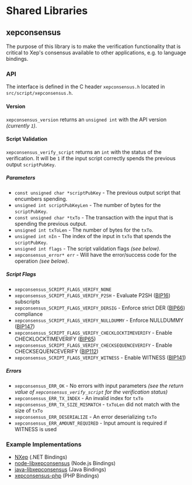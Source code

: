 Shared Libraries
================

## xepconsensus

The purpose of this library is to make the verification functionality that is critical to Xep's consensus available to other applications, e.g. to language bindings.

### API

The interface is defined in the C header `xepconsensus.h` located in `src/script/xepconsensus.h`.

#### Version

`xepconsensus_version` returns an `unsigned int` with the API version *(currently `1`)*.

#### Script Validation

`xepconsensus_verify_script` returns an `int` with the status of the verification. It will be `1` if the input script correctly spends the previous output `scriptPubKey`.

##### Parameters
- `const unsigned char *scriptPubKey` - The previous output script that encumbers spending.
- `unsigned int scriptPubKeyLen` - The number of bytes for the `scriptPubKey`.
- `const unsigned char *txTo` - The transaction with the input that is spending the previous output.
- `unsigned int txToLen` - The number of bytes for the `txTo`.
- `unsigned int nIn` - The index of the input in `txTo` that spends the `scriptPubKey`.
- `unsigned int flags` - The script validation flags *(see below)*.
- `xepconsensus_error* err` - Will have the error/success code for the operation *(see below)*.

##### Script Flags
- `xepconsensus_SCRIPT_FLAGS_VERIFY_NONE`
- `xepconsensus_SCRIPT_FLAGS_VERIFY_P2SH` - Evaluate P2SH ([BIP16](https://github.com/xep/bips/blob/master/bip-0016.mediawiki)) subscripts
- `xepconsensus_SCRIPT_FLAGS_VERIFY_DERSIG` - Enforce strict DER ([BIP66](https://github.com/xep/bips/blob/master/bip-0066.mediawiki)) compliance
- `xepconsensus_SCRIPT_FLAGS_VERIFY_NULLDUMMY` - Enforce NULLDUMMY ([BIP147](https://github.com/xep/bips/blob/master/bip-0147.mediawiki))
- `xepconsensus_SCRIPT_FLAGS_VERIFY_CHECKLOCKTIMEVERIFY` - Enable CHECKLOCKTIMEVERIFY ([BIP65](https://github.com/xep/bips/blob/master/bip-0065.mediawiki))
- `xepconsensus_SCRIPT_FLAGS_VERIFY_CHECKSEQUENCEVERIFY` - Enable CHECKSEQUENCEVERIFY ([BIP112](https://github.com/xep/bips/blob/master/bip-0112.mediawiki))
- `xepconsensus_SCRIPT_FLAGS_VERIFY_WITNESS` - Enable WITNESS ([BIP141](https://github.com/xep/bips/blob/master/bip-0141.mediawiki))

##### Errors
- `xepconsensus_ERR_OK` - No errors with input parameters *(see the return value of `xepconsensus_verify_script` for the verification status)*
- `xepconsensus_ERR_TX_INDEX` - An invalid index for `txTo`
- `xepconsensus_ERR_TX_SIZE_MISMATCH` - `txToLen` did not match with the size of `txTo`
- `xepconsensus_ERR_DESERIALIZE` - An error deserializing `txTo`
- `xepconsensus_ERR_AMOUNT_REQUIRED` - Input amount is required if WITNESS is used

### Example Implementations
- [NXep](https://github.com/NicolasDorier/NXep/blob/master/NXep/Script.cs#L814) (.NET Bindings)
- [node-libxepconsensus](https://github.com/bitpay/node-libxepconsensus) (Node.js Bindings)
- [java-libxepconsensus](https://github.com/dexX7/java-libxepconsensus) (Java Bindings)
- [xepconsensus-php](https://github.com/Bit-Wasp/xepconsensus-php) (PHP Bindings)

